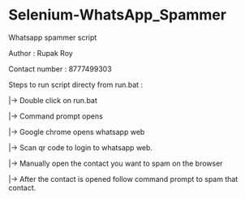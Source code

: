 # Selenium-WhatsApp_Spammer

Whatsapp spammer script 

Author : Rupak Roy

Contact number : 8777499303

Steps to run script directy from run.bat :

|-> Double click on run.bat

|-> Command prompt opens

|-> Google chrome opens whatsapp web

|-> Scan qr code to login to whatsapp web.

|-> Manually open the contact you want to spam on the browser

|-> After the contact is opened follow command prompt to spam that contact.
